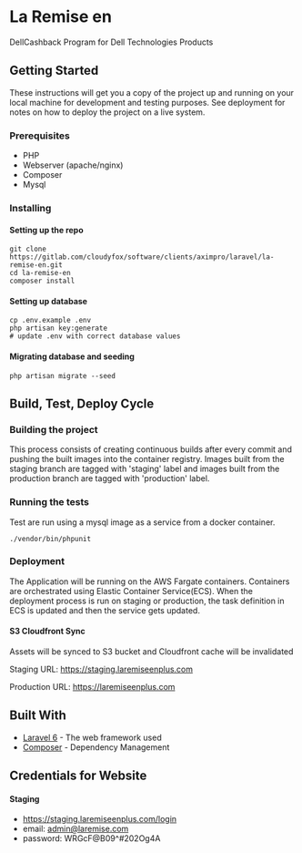 # La Remise en

DellCashback Program for Dell Technologies Products

## Getting Started

These instructions will get you a copy of the project up and running on your local machine for development and testing purposes. See deployment for notes on how to deploy the project on a live system.

### Prerequisites

-   PHP
-   Webserver (apache/nginx)
-   Composer
-   Mysql

### Installing

#### Setting up the repo

```
git clone https://gitlab.com/cloudyfox/software/clients/aximpro/laravel/la-remise-en.git
cd la-remise-en
composer install
```

#### Setting up database

```
cp .env.example .env
php artisan key:generate
# update .env with correct database values
```

#### Migrating database and seeding

```
php artisan migrate --seed
```

## Build, Test, Deploy Cycle

### Building the project

This process consists of creating continuous builds after every commit and pushing the built images into the container registry.
Images built from the staging branch are tagged with 'staging' label and images built from the production branch are tagged with 'production' label.

### Running the tests

Test are run using a mysql image as a service from a docker container.

```
./vendor/bin/phpunit
```

### Deployment

The Application will be running on the AWS Fargate containers. Containers are orchestrated using Elastic Container Service(ECS).
When the deployment process is run on staging or production, the task definition in ECS is updated and then the service gets updated.

#### S3 Cloudfront Sync

Assets will be synced to S3 bucket and Cloudfront cache will be invalidated

Staging URL: https://staging.laremiseenplus.com

Production URL: https://laremiseenplus.com

## Built With

-   [Laravel 6](https://laravel.com/) - The web framework used
-   [Composer](https://getcomposer.org/) - Dependency Management

## Credentials for Website

#### Staging

- https://staging.laremiseenplus.com/login
- email: admin@laremise.com
- password: WRGcF@B09^#202Og4A
